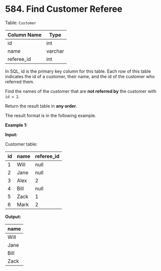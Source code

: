 # 584. Find Customer Referee

Table: `Customer`

| Column Name | Type    |
| ----------- | ------- |
| id          | int     |
| name        | varchar |
| referee_id  | int     |

In SQL, id is the primary key column for this table.
Each row of this table indicates the id of a customer, their name, and the id of the customer who referred them.
 
Find the names of the customer that are **not referred by** the customer with `id = 2`.

Return the result table in **any order**.

The result format is in the following example.
 
**Example 1:**

**Input:**

Customer table:

| id | name | referee_id |
| -- | ---- | ---------- |
| 1  | Will | null       |
| 2  | Jane | null       |
| 3  | Alex | 2          |
| 4  | Bill | null       |
| 5  | Zack | 1          |
| 6  | Mark | 2          |

**Output:** 

| name |
| ---- |
| Will |
| Jane |
| Bill |
| Zack |
